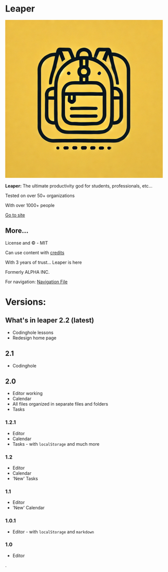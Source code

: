 <h1>Leaper</h1>

![img](images/main.webp)

<p><strong>Leaper:</strong> The ultimate productivity god for students, professionals, etc...</p>

<p>Tested on over 50+ organizations</p>
<p>With over 1000+ people</p>

<p><a href="https://leaperstuff.github.io">Go to site</a></p>

<h2>More...</h2>
<p>License and &copy; - MIT</p>
<p>Can use content with <a href="credit.md">credits</a></p>

<p>With 3 years of trust... Leaper is here</p>
<p>Formerly ALPHA INC.</p>

<p>For navigation: <a href="howto.md">Navigation File</a></p>

<h1>Versions:</h1>

<h2>What's in leaper 2.2 (latest)</h2>
<ul>
<li>Codinghole lessons</li>
<li>Redesign home page</li>
</ul>

<h2>2.1</h2>
<ul>
<li>Codinghole</li>
</ul>

<h2>2.0</h2>
<ul>
    <li>Editor working</li>
    <li>Calendar</li>
    <li>All files organized in separate files and folders</li>
    <li>Tasks</li>
</ul>

<h3>1.2.1</h3>
<ul>
    <li>Editor</li>
    <li>Calendar</li>
    <li>Tasks - with <code>localStorage</code> and much more</li>
</ul>

<h3>1.2</h3>
<ul>
    <li>Editor</li>
    <li>Calendar</li>
    <li>'New' Tasks</li>
</ul>

<h3>1.1</h3>
<ul>
    <li>Editor</li>
    <li>'New' Calendar</li>
</ul>

<h3>1.0.1</h3>
<ul>
    <li>Editor - with <code>localStorage</code> and <code>markdown</code></li>
</ul>

<h3>1.0</h3>
<ul>
    <li>Editor</li>
</ul>
.
